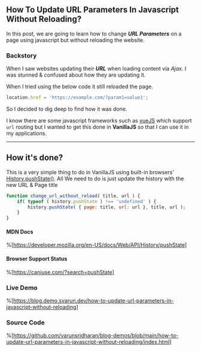 ## How To Update URL Parameters In Javascript Without Reloading?

In this post, we are going to learn how to change ***URL Parameters*** on a page using javascript but without reloading the website. 

### Backstory
When I saw websites updating their ***URL*** when loading content via _Ajax_. I was stunned & confused about how they are updating it.

When I tried using the below code it still reloaded the page. 

```javascript
location.href = 'https://example.com/?param1=value1';
```

So I decided to dig deep to find how it was done. 


I know there are some javascript frameworks such as [vueJS](https://vuejs.org/) which support `url` routing but I wanted to get this done in **VanillaJS** so that I can use it in my applications.

---

## How it's done?
This is a very simple thing to do in VanillaJS using built-in browsers' [History.pushState()](https://developer.mozilla.org/en-US/docs/Web/API/History/pushState).
All We need to do is just update the history with the new URL & Page title

```javascript
function change_url_without_reload( title, url ) {
	if( typeof ( history.pushState ) !== 'undefined' ) {
		history.pushState( { page: title, url: url }, title, url );
	}
}
```

#### MDN Docs
%[https://developer.mozilla.org/en-US/docs/Web/API/History/pushState]

#### Browser Support Status
%[https://caniuse.com/?search=pushState]

### Live Demo
%[https://blog.demo.svarun.dev/how-to-update-url-parameters-in-javascript-without-reloading]

### Source Code
%[https://github.com/varunsridharan/blog-demos/blob/main/how-to-update-url-parameters-in-javascript-without-reloading/index.html]
